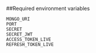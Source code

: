 ##Required environment variables

```
MONGO_URI
PORT
SECRET
SECRET_JWT
ACCESS_TOKEN_LIVE
REFRESH_TOKEN_LIVE
```
